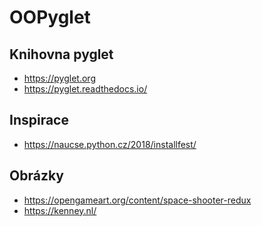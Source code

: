 OOPyglet
===============

Knihovna pyglet
---------------------

* https://pyglet.org
* https://pyglet.readthedocs.io/

Inspirace
----------------------

* https://naucse.python.cz/2018/installfest/

Obrázky
-------------------

* https://opengameart.org/content/space-shooter-redux
* https://kenney.nl/
